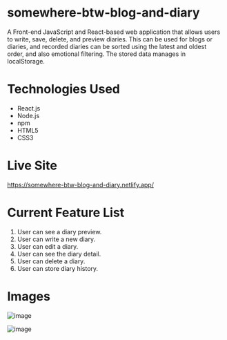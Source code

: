 # somewhere-btw-blog-and-diary
A Front-end JavaScript and React-based web application that allows users to write, save, delete, and preview diaries.
This can be used for blogs or diaries, and recorded diaries can be sorted using the latest and oldest order, and also emotional filtering. 
The stored data manages in localStorage.

# Technologies Used
* React.js
* Node.js
* npm
* HTML5
* CSS3

# Live Site
https://somewhere-btw-blog-and-diary.netlify.app/

# Current Feature List
1. User can see a diary preview.
2. User can write a new diary.
3. User can edit a diary.
4. User can see the diary detail.
5. User can delete a diary.
6. User can store diary history.

# Images
![image](https://user-images.githubusercontent.com/68725614/134992655-8e7250c4-eefb-4c96-886a-e79186534c1f.png)

![image](![sample_1](https://user-images.githubusercontent.com/68725614/157575038-ae566eb8-c225-41eb-bf66-048e9872e79c.png)
)
